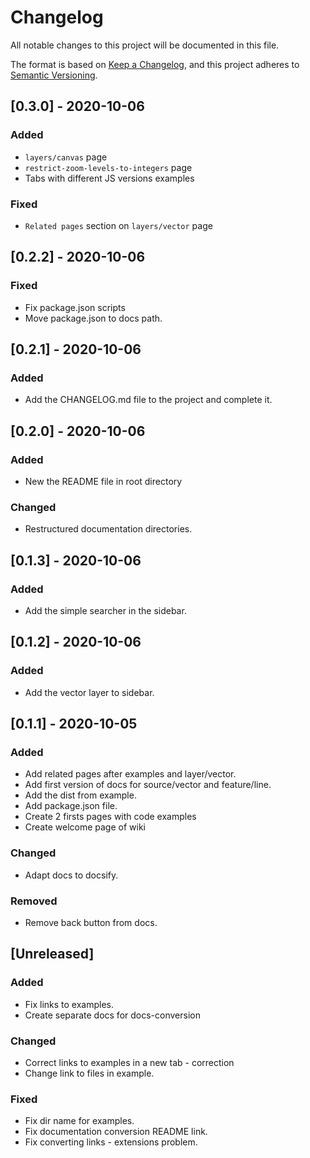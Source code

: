 # Changelog
All notable changes to this project will be documented in this file.

The format is based on [Keep a Changelog](https://keepachangelog.com/en/1.0.0/),
and this project adheres to [Semantic Versioning](https://semver.org/spec/v2.0.0.html).

## [0.3.0] - 2020-10-06
### Added
- `layers/canvas` page
- `restrict-zoom-levels-to-integers` page
- Tabs with different JS versions examples

### Fixed
- `Related pages` section on `layers/vector` page

## [0.2.2] - 2020-10-06
### Fixed
- Fix package.json scripts
- Move package.json to docs path.

## [0.2.1] - 2020-10-06
### Added
- Add the CHANGELOG.md file to the project and complete it.

## [0.2.0] - 2020-10-06
### Added
- New the README file in root directory

### Changed
- Restructured documentation directories.

## [0.1.3] - 2020-10-06
### Added
- Add the simple searcher in the sidebar.

## [0.1.2] - 2020-10-06
### Added
- Add the vector layer to sidebar.

## [0.1.1] - 2020-10-05
### Added
- Add related pages after examples and layer/vector.
- Add first version of docs for source/vector and feature/line.
- Add the dist from example.
- Add package.json file.
- Create 2 firsts pages with code examples
- Create welcome page of wiki

### Changed
- Adapt docs to docsify.

### Removed
- Remove back button from docs.

## [Unreleased]
### Added
- Fix links to examples.
- Create separate docs for docs-conversion

### Changed
- Correct links to examples in a new tab - correction
- Change link to files in example.

### Fixed
- Fix dir name for examples.
- Fix documentation conversion README link.
- Fix converting links - extensions problem.
